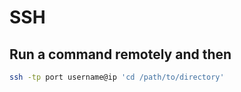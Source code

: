 # SSH

## Run a command remotely and then 

```bash
ssh -tp port username@ip 'cd /path/to/directory'
```